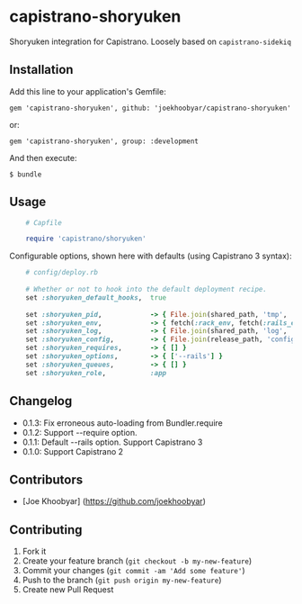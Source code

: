 # capistrano-shoryuken
Shoryuken integration for Capistrano.  Loosely based on `capistrano-sidekiq`

## Installation

Add this line to your application's Gemfile:

    gem 'capistrano-shoryuken', github: 'joekhoobyar/capistrano-shoryuken'

or:

    gem 'capistrano-shoryuken', group: :development

And then execute:

    $ bundle


## Usage
```ruby
    # Capfile

    require 'capistrano/shoryuken'
```


Configurable options, shown here with defaults (using Capistrano 3 syntax):

```ruby
    # config/deploy.rb
    
    # Whether or not to hook into the default deployment recipe.
    set :shoryuken_default_hooks,  true
    
    set :shoryuken_pid,            -> { File.join(shared_path, 'tmp', 'pids', 'shoryuken.pid') }
    set :shoryuken_env,            -> { fetch(:rack_env, fetch(:rails_env, fetch(:stage))) }
    set :shoryuken_log,            -> { File.join(shared_path, 'log', 'shoryuken.log') }
    set :shoryuken_config,         -> { File.join(release_path, 'config', 'shoryuken.yml') }
    set :shoryuken_requires,       -> { [] }
    set :shoryuken_options,        -> { ['--rails'] }
    set :shoryuken_queues,         -> { [] }
    set :shoryuken_role,           :app
```

## Changelog
- 0.1.3: Fix erroneous auto-loading from Bundler.require
- 0.1.2: Support --require option.
- 0.1.1: Default --rails option. Support Capistrano 3
- 0.1.0: Support Capistrano 2

## Contributors

- [Joe Khoobyar] (https://github.com/joekhoobyar)

## Contributing

1. Fork it
2. Create your feature branch (`git checkout -b my-new-feature`)
3. Commit your changes (`git commit -am 'Add some feature'`)
4. Push to the branch (`git push origin my-new-feature`)
5. Create new Pull Request
